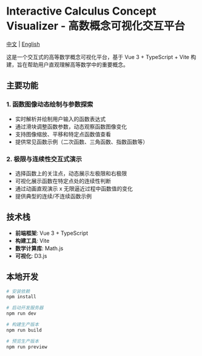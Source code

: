 # Interactive Calculus Concept Visualizer - 高数概念可视化交互平台

[中文](README.md) | [English](README_EN.md)

这是一个交互式的高等数学概念可视化平台，基于 Vue 3 + TypeScript + Vite 构建，旨在帮助用户直观理解高等数学中的重要概念。

## 主要功能

### 1. 函数图像动态绘制与参数探索

- 实时解析并绘制用户输入的函数表达式
- 通过滑块调整函数参数，动态观察函数图像变化
- 支持图像缩放、平移和特定点函数值查看
- 提供常见函数示例（二次函数、三角函数、指数函数等）

### 2. 极限与连续性交互式演示

- 选择函数上的关注点，动态展示左极限和右极限
- 可视化展示函数在特定点处的连续性判断
- 通过动画直观演示 x 无限逼近过程中函数值的变化
- 提供典型的连续/不连续函数示例

## 技术栈

- **前端框架**: Vue 3 + TypeScript
- **构建工具**: Vite
- **数学计算库**: Math.js
- **可视化**: D3.js

## 本地开发

```bash
# 安装依赖
npm install

# 启动开发服务器
npm run dev

# 构建生产版本
npm run build

# 预览生产版本
npm run preview
```
